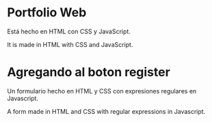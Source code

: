 # Portfolio Web
Está hecho en HTML con CSS y JavaScript.
 
It is made in HTML with CSS and JavaScript.

# Agregando al boton register
Un formulario hecho en HTML y CSS con expresiones regulares en Javascript.

A form made in HTML and CSS with regular expressions in Javascript.
